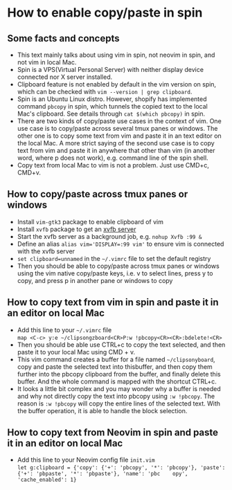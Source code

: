 # How to enable copy/paste in spin

## Some facts and concepts
* This text mainly talks about using vim in spin, not neovim in spin, and not vim in local Mac.
* Spin is a VPS(Virtual Personal Server) with neither display device connected nor X server installed.
* Clipboard feature is not enabled by default in the vim version on spin, which can be checked with  `vim --version | grep clipboard`.
* Spin is an Ubuntu Linux distro. However, shopify has implemented command `pbcopy` in spin, which tunnels the copied text to the local Mac's clipboard. See details through `cat $(which pbcopy)` in spin.
* There are two kinds of copy/paste use cases in the context of vim. One use case is to copy/paste across several tmux panes or windows. The other one is to copy some text from vim and paste it in an text editor on the local Mac. A more strict saying of the second use case is to copy text from vim and paste it in anywhere that other than vim (in another word, where p does not work), e.g. command line of the spin shell.
* Copy text from local Mac to vim is not a problem. Just use CMD+c, CMD+v.

## How to copy/paste across tmux panes or windows
* Install `vim-gtk3` package to enable clipboard of vim
* Install `xvfb` package to get an [xvfb server](https://www.x.org/releases/X11R7.6/doc/man/man1/Xvfb.1.xhtml)
* Start the xvfb server as a background job, e.g. `nohup Xvfb :99 &`
* Define an alias `alias vim='DISPLAY=:99 vim'` to ensure vim is connected with the xvfb server
* `set clipboard=unnamed` in the `~/.vimrc` file to set the default registry 
* Then you should be able to copy/paste across tmux panes or windows using the vim native copy/paste keys, i.e. v to select lines, press y to copy, and press p in another pane or windows to copy

## How to copy text from vim in spin and paste it in an editor on local Mac
* Add this line to your `~/.vimrc` file   
`map <C-c> y:e ~/clipsongzboard<CR>P:w !pbcopy<CR><CR>:bdelete!<CR>`
* Then you should be able use CTRL+c to copy the text selected, and then paste it to your local Mac using CMD + v.
* This vim command creates a buffer for a file named `~/clipsonyboard`, copy and paste the selected text into thisbuffer, and then copy them further into the pbcopy clipboard from the buffer, and finally delete this buffer. And the whole command is mapped with the shortcut CTRL+c.
* It looks a little bit complex and you may wonder why a buffer is needed and why not directly copy the text into pbcopy using `:w !pbcopy`. The reason is `:w !pbcopy` will copy the entire lines of the selected text. With the buffer operation, it is able to handle the block selection.

## How to copy text from Neovim in spin and paste it in an editor on local Mac 
* Add this line to your Neovim config file `init.vim`  
`let g:clipboard = {'copy': {'+': 'pbcopy', '*': 'pbcopy'}, 'paste': {'+': 'pbpaste', '*': 'pbpaste'}, 'name': 'pbc    opy', 'cache_enabled': 1}`
